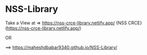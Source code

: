# NSS-Library

Take a View at => https://nss-crce-library.netlify.app/
{NSS CRCE}(https://nss-crce-library.netlify.app/)

OR

==> https://maheshdbabar9340.github.io/NSS-Library/
